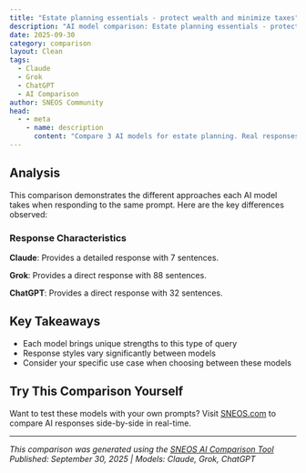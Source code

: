 ```yaml
---
title: "Estate planning essentials - protect wealth and minimize taxes"
description: "AI model comparison: Estate planning essentials - protect wealth and minimize taxes..."
date: 2025-09-30
category: comparison
layout: Clean
tags:
  - Claude
  - Grok
  - ChatGPT
  - AI Comparison
author: SNEOS Community
head:
  - - meta
    - name: description
      content: "Compare 3 AI models for estate planning. Real responses from Claude, Grok, ChatGPT with detailed analysis."
---
```


<ChatComparison
  title="Estate planning essentials - protect wealth and minimize taxes"
  prompt="Estate planning essentials - protect wealth and minimize taxes"
  :responses='{
    "Claude": "# Estate Planning Essentials: Protecting Wealth and Minimizing Taxes\n\n## Core Estate Planning Documents\n\n### **Essential Legal Documents**\n- **Will**: Directs asset distribution and names guardians for minors\n- **Revocable Living Trust**: Avoids probate, provides privacy, enables incapacity planning\n- **Financial Power of Attorney**: Authorizes someone to handle financial decisions\n- **Healthcare Power of Attorney**: Designates medical decision-maker\n- **Advanced Healthcare Directive**: Outlines end-of-life care preferences\n\n## Tax Minimization Strategies\n\n### **Federal Estate Tax Planning**\n- **2024 Federal Exemption**: $13.61 million per person ($27.22 million for couples)\n- **Annual Gift Tax Exclusion**: $18,000 per recipient (2024)\n- **Lifetime Gift Tax Exemption**: Shares the estate tax exemption\n\n### **Key Tax-Saving Techniques**\n- **Annual Gifting**: Systematic gifts to reduce taxable estate\n- **Charitable Giving**: Deductions and estate tax reduction\n- **Family Limited Partnerships**: Discount valuations for gift/estate purposes\n- **Grantor Trusts**: Transfer future appreciation out of estate\n\n## Advanced Wealth Protection Strategies\n\n### **Trust Structures**\n- **Irrevocable Life Insurance Trust (ILIT)**: Removes life insurance from taxable estate\n- **Charitable Remainder Trust**: Provides income while benefiting charity\n- **Dynasty Trust**: Multi-generational wealth transfer\n- **Asset Protection Trust**: Shields assets from creditors\n\n### **Business Succession Planning**\n- **Buy-Sell Agreements**: Ensure smooth business transfer\n- **Valuation Discounts**: Minimize gift/estate tax on business interests\n- **Employee Stock Ownership Plan (ESOP)**: Tax-advantaged business sale\n\n## Wealth Protection Considerations\n\n### **Asset Protection Strategies**\n- **Homestead Exemptions**: Protect primary residence\n- **Retirement Account Protection**: ERISA and IRA protections\n- **Insurance Planning**: Adequate liability coverage\n- **Business Entity Structure**: LLCs, corporations for liability protection\n\n### **State-Specific Considerations**\n- **State Estate Taxes**: 12 states \u002B DC have estate taxes\n- **Community Property vs. Common Law**: Affects ownership and taxation\n- **State Asset Protection Laws**: Vary significantly by jurisdiction\n\n## Implementation Timeline\n\n### **Immediate Actions** (Month 1)\n- [ ] Draft or update will\n- [ ] Establish healthcare directives\n- [ ] Review beneficiary designations\n- [ ] Assess life insurance needs\n\n### **Medium-term Planning** (Months 2-6)\n- [ ] Consider trust structures\n- [ ] Implement gifting strategy\n- [ ] Review business succession needs\n- [ ] Evaluate asset protection measures\n\n### **Ongoing Maintenance** (Annual)\n- [ ] Review and update documents\n- [ ] Reassess tax law changes\n- [ ] Adjust gifting strategies\n- [ ] Monitor trust performance\n\n## Common Mistakes to Avoid\n\n- **Procrastination**: Failing to create basic documents\n- **Outdated Beneficiaries**: Not updating after major life events\n- **Inadequate Funding**: Creating trusts but not transferring assets\n- **Tax Law Changes**: Not adapting to new regulations\n- **Family Communication**: Failing to discuss plans with heirs\n\n## Professional Team Assembly\n\n### **Key Advisors Needed**\n- **Estate Planning Attorney**: Legal document preparation and strategy\n- **Tax Professional**: Tax planning and compliance\n- **Financial Advisor**: Investment and insurance planning\n- **Trust Officer**: Trust administration and management\n\n*Note: Estate planning involves complex legal and tax considerations that vary by jurisdiction. This information is general in nature and should not replace personalized advice from qualified professionals. Tax laws change frequently and can significantly impact planning strategies.*\n\nWould you like me to elaborate on any specific aspect of estate planning or discuss strategies for particular situations?",
    "Grok": "Estate planning is a critical process to ensure that your wealth is protected, your wishes are honored, and taxes are minimized for your heirs after your passing. Below are the essentials of estate planning, focusing on wealth protection and tax minimization:\n\n---\n\n### **1. Understand the Components of Estate Planning**\nEstate planning involves preparing documents and strategies to manage your assets during your lifetime and distribute them after your death. Key components include:\n- **Will**: A legal document that specifies how your assets will be distributed after your death.\n- **Trusts**: Legal arrangements that can help manage and distribute assets, often bypassing probate and providing tax benefits.\n- **Power of Attorney (POA)**: Designates someone to make financial or medical decisions on your behalf if you become incapacitated.\n- **Healthcare Directive (Living Will)**: Outlines your wishes for medical care if you\u2019re unable to communicate.\n- **Beneficiary Designations**: Ensures assets like life insurance, retirement accounts, and bank accounts go directly to chosen individuals.\n\n**Action**: Consult with an estate planning attorney to draft these documents based on your specific needs and state laws.\n\n---\n\n### **2. Minimize Taxes with Strategic Planning**\nFederal and state estate taxes, gift taxes, and income taxes can significantly reduce the wealth passed on to your heirs. Here are strategies to minimize tax liabilities:\n\n- **Utilize the Federal Estate Tax Exemption**: As of 2023, the federal estate tax exemption is $12.92 million per individual (adjusted annually for inflation) or $25.84 million for married couples. Only estates exceeding this amount are subject to federal estate taxes (at a rate up to 40%). Plan to keep your estate below this threshold through gifting or trusts.\n  \n- **Annual Gift Tax Exclusion**: You can gift up to $17,000 per person (2023 limit) annually without incurring gift taxes or using up your lifetime exemption. This reduces the size of your taxable estate over time.\n\n- **Irrevocable Life Insurance Trust (ILIT)**: Life insurance proceeds are generally tax-free for beneficiaries, but if you own the policy, its value is included in your estate for tax purposes. Transferring ownership to an ILIT removes the proceeds from your taxable estate.\n\n- **Charitable Giving**: Donating to charities during your lifetime or through your estate can reduce taxable income and estate size. Consider setting up a charitable remainder trust (CRT) for ongoing tax benefits.\n\n- **Step-Up in Basis**: Assets inherited by heirs often receive a \u0022step-up\u0022 in basis to their fair market value at the time of your death, minimizing capital gains taxes if sold. Hold onto appreciated assets until death rather than selling them during your lifetime.\n\n- **State Estate Taxes**: Some states impose their own estate or inheritance taxes with lower exemption thresholds (e.g., Massachusetts at $1 million). Research your state\u2019s laws and plan accordingly.\n\n**Action**: Work with a tax advisor or financial planner to implement tax-saving strategies tailored to your estate size and location.\n\n---\n\n### **3. Protect Wealth with Trusts**\nTrusts are powerful tools for asset protection, tax minimization, and controlling how wealth is distributed.\n\n- **Revocable Living Trust**: Allows you to manage assets during your lifetime and avoid probate upon death. Assets in the trust pass directly to beneficiaries, saving time and costs, though it does not offer tax benefits or creditor protection.\n  \n- **Irrevocable Trust**: Removes assets from your estate, reducing estate taxes and protecting wealth from creditors or lawsuits. Once established, you cannot modify or access the assets.\n\n- **Dynasty Trust**: Designed to preserve wealth for multiple generations by minimizing taxes (e.g., generation-skipping transfer tax) and providing for descendants over a long period, subject to state-specific rules.\n\n- **Special Needs Trust**: Protects assets for a disabled beneficiary without jeopardizing their eligibility for government benefits like Medicaid or SSI.\n\n**Action**: Discuss with an attorney which type of trust aligns with your goals for protection and distribution.\n\n---\n\n### **4. Avoid Probate to Save Time and Money**\nProbate is the legal process of validating a will and distributing assets, but it can be costly, time-consuming, and public. Strategies to avoid or minimize probate include:\n- Setting up a revocable living trust.\n- Naming beneficiaries on accounts like retirement plans, life insurance, and payable-on-death (POD) bank accounts.\n- Using joint ownership with rights of survivorship for certain assets (e.g., real estate with a spouse).\n\n**Action**: Review your asset titles and beneficiary designations to ensure they align with your estate plan and bypass probate where possible.\n\n---\n\n### **5. Protect Assets from Creditors and Lawsuits**\nAsset protection is a key part of wealth preservation, especially for high-net-worth individuals or those in high-risk professions (e.g., doctors, business owners).\n- Transfer assets into irrevocable trusts to shield them from creditors (subject to fraudulent transfer laws).\n- Use LLCs or other business structures to separate personal and business assets if you own a company.\n- Maximize contributions to retirement accounts (like 401(k)s or IRAs), which often have creditor protection under federal or state law.\n\n**Action**: Consult an attorney to establish protective structures while avoiding actions that could be deemed fraudulent.\n\n---\n\n### **6. Plan for Incapacity**\nEstate planning isn\u2019t just about death; it\u2019s also about managing your affairs if you become incapacitated.\n- Designate a trusted financial power of attorney to handle money matters.\n- Establish a healthcare power of attorney and living will to outline medical decisions and end-of-life care.\n\n**Action**: Ensure these documents are updated regularly and accessible to trusted individuals.\n\n---\n\n### **7. Review and Update Your Plan Regularly**\nLife changes such as marriage, divorce, births, deaths, or changes in wealth require updates to your estate plan. Tax laws also evolve, so staying current is essential.\n- Review your plan every 3-5 years or after major life events.\n- Ensure beneficiary designations on accounts match your will or trust to avoid conflicts.\n\n**Action**: Schedule annual reviews with your attorney and financial advisor to keep your plan aligned with your goals and current laws.\n\n---\n\n### **8. Communicate Your Wishes**\nClear communication with family members or beneficiaries can prevent disputes and ensure your intentions are understood.\n- Share the general outline of your plan with loved ones (without divulging specifics if unnecessary).\n- Store important documents (will, trust, POA) in a secure, accessible location and inform a trusted person of their whereabouts.\n\n**Action**: Consider writing a letter of instruction to accompany your will, explaining your decisions and providing guidance.\n\n---\n\n### **9. Work with Professionals**\nEstate planning is complex and varies by state and individual circumstances. Build a team of experts to guide you:\n- **Estate Planning Attorney**: Drafts legal documents and ensures compliance with state laws.\n- **Financial Advisor**: Helps with wealth management and tax minimization strategies.\n- **CPA or Tax Advisor**: Advises on estate, gift, and income tax implications.\n- **Insurance Specialist**: Ensures life insurance and other policies align with your plan.\n\n**Action**: Research and hire experienced professionals who specialize in estate planning.\n\n---\n\n### **Key Takeaways for Wealth Protection and Tax Minimization**\n- Start early to take advantage of gifting and trust strategies that reduce your taxable estate over time.\n- Leverage exemptions and exclusions (e.g., annual gift tax exclusion, federal estate tax exemption).\n- Use trusts to protect assets from taxes, creditors, and mismanagement by heirs.\n- Avoid probate to save costs and maintain privacy.\n- Stay proactive by updating your plan and consulting with professionals.\n\nBy implementing these estate planning essentials, you can safeguard your wealth, minimize tax burdens, and ensure your legacy aligns with your wishes. Start by assessing your assets, liabilities, and goals, then seek professional guidance to create a tailored plan.",
    "ChatGPT": "Certainly! Here\u2019s an overview of estate planning essentials to help protect your wealth and minimize taxes:\n\n### 1. Create a Will\n- Clearly outline how your assets should be distributed.\n- Name guardians for minor children.\n- Appoint an executor to manage your estate.\n\n### 2. Establish Trusts\n- Use revocable living trusts to avoid probate and maintain privacy.\n- Consider irrevocable trusts to remove assets from your taxable estate and potentially reduce estate taxes.\n- Special trusts (e.g., charitable trusts, special needs trusts) can provide additional benefits.\n\n### 3. Utilize Gifts\n- Take advantage of the annual gift tax exclusion (e.g., $17,000 per recipient as of 2023).\n- Make lifetime gifts to reduce the size of your taxable estate.\n- Use \u201Cgift-splitting\u201D between spouses to maximize gifting.\n\n### 4. Designate Beneficiaries\n- Ensure beneficiary designations on retirement accounts, life insurance policies, and payable-on-death (POD) accounts are up to date.\n- Incorrect or outdated designations can override your will.\n\n### 5. Consider Tax-Efficient Strategies\n- Understand estate and inheritance tax thresholds.\n- Use generation-skipping transfer (GST) tax exemptions to benefit future generations.\n- Charitable giving can reduce taxable estate via deductions.\n\n### 6. Plan for Incapacity\n- Establish durable powers of attorney for financial and healthcare decisions.\n- Create a living will or advance healthcare directive.\n\n### 7. Review and Update Regularly\n- Life changes such as marriage, divorce, births, deaths, or significant changes in assets require updates to your plan.\n  \n### 8. Consult Professionals\n- Work with estate planning attorneys, tax advisors, and financial planners to tailor a strategy suited to your circumstances.\n\n---\n\nWould you like guidance on a specific area or more detailed steps?"
  }'
  published-date="13:10"
/>

## Analysis

This comparison demonstrates the different approaches each AI model takes when responding to the same prompt. Here are the key differences observed:

### Response Characteristics

**Claude**: Provides a detailed response with 7 sentences. 

**Grok**: Provides a direct response with 88 sentences. 

**ChatGPT**: Provides a direct response with 32 sentences. 

## Key Takeaways

- Each model brings unique strengths to this type of query
- Response styles vary significantly between models
- Consider your specific use case when choosing between these models

## Try This Comparison Yourself

Want to test these models with your own prompts? Visit [SNEOS.com](https://sneos.com) to compare AI responses side-by-side in real-time.

---

*This comparison was generated using the [SNEOS AI Comparison Tool](https://sneos.com)*
*Published: September 30, 2025 | Models: Claude, Grok, ChatGPT*
